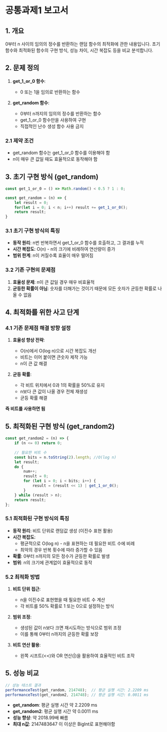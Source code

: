 # 공통과제1 보고서

## 1. 개요

0부터 n 사이의 임의의 정수를 반환하는 랜덤 함수의 최적화에 관한 내용입니다. 초기 함수와 최적화된 함수의 구현 방식, 성능 차이, 시간 복잡도 등을 비교 분석합니다.

## 2. 문제 정의

1. **get_1_or_0 함수**:
    - 0 또는 1을 임의로 반환하는 함수

2. **get_random 함수**:
    - 0부터 n까지의 임의의 정수를 반환하는 함수
    - get_1_or_0 함수만을 사용하여 구현
    - 직접적인 난수 생성 함수 사용 금지

### 2.1 제약 조건

- get_random 함수는 get_1_or_0 함수를 이용해야 함
- n이 매우 큰 값일 때도 효율적으로 동작해야 함


## 3. 초기 구현 방식 (get_random)

```javascript
const get_1_or_0 = () => Math.random() < 0.5 ? 1 : 0;

const get_random = (n) => {
    let result = 0;
    for(let i = 0; i < n; i++) result += get_1_or_0();
    return result;
}
```

### 3.1 초기 구현 방식의 특징

- **동작 원리**: n번 반복하면서 get_1_or_0 함수를 호출하고, 그 결과를 누적
- **시간 복잡도**: O(n) - n의 크기에 비례하여 연산량이 증가
- **범위 한계**: n이 커질수록 효율이 매우 떨어짐

### 3.2 기존 구현의 문제점

1. **효율성 문제**: n이 큰 값일 경우 매우 비효율적
2. **균등한 확률이 아님**: 숫자를 더해가는 것이기 때문에 모든 숫자가 균등한 확률로 나올 수 없음


## 4. 최적화를 위한 사고 단계
### 4.1 기존 문제점 해결 방향 설정  

1. **효율성 향상 전략**:
    - O(n)에서 O(log n)으로 시간 복잡도 개선
    - 비트는 이어 붙이면 큰숫자 제작 가능
    - n이 큰 값 해결 

2. **균등 확률**:
    - 각 비트 위치에서 0과 1의 확률을 50%로 유지
    - n보다 큰 값이 나올 경우 전체 재생성
    - 균등 확률 해결

**즉 비트를 사용하면 됨**


## 5. 최적화된 구현 방식 (get_random2)

```javascript
const get_random2 = (n) => {
    if (n <= 0) return 0;
    
    // 필요한 비트 수 
    const bits = n.toString(2).length; //O(log n)
    let result;
    do {
        num++;
        result = 0;
        for (let i = 0; i < bits; i++) {
            result = (result << 1) | get_1_or_0();
        }
    } while (result > n); 
    return result;
};
```

### 5.1 최적화된 구현 방식의 특징

- **동작 원리**: 비트 단위로 랜덤값 생성 (이진수 표현 활용)
- **시간 복잡도**: 
  - 평균적으로 O(log n) - n을 표현하는 데 필요한 비트 수에 비례
  - 최악의 경우 반복 횟수에 따라 증가할 수 있음
- **확률**: 0부터 n까지의 모든 정수가 균등한 확률로 발생
- **범위**: n의 크기에 관계없이 효율적으로 동작

### 5.2 최적화 방법

1. **비트 단위 접근**:
   - n을 이진수로 표현했을 때 필요한 비트 수 계산
   - 각 비트를 50% 확률로 1 또는 0으로 설정하는 방식

2. **범위 조정**:
   - 생성된 값이 n보다 크면 재시도하는 방식으로 범위 조정
   - 이를 통해 0부터 n까지의 균등한 확률 보장

3. **비트 연산 활용**:
   - 왼쪽 시프트(<<)와 OR 연산(|)을 활용하여 효율적인 비트 조작

## 5. 성능 비교

```javascript
// 성능 테스트 결과
performanceTest(get_random, 214748);  // 평균 실행 시간: 2.2209 ms
performanceTest(get_random2, 214748); // 평균 실행 시간: 0.0011 ms
```

- **get_random**: 평균 실행 시간 약 2.2209 ms
- **get_random2**: 평균 실행 시간 약 0.0011 ms
- **성능 향상**: 약 2018.99배 빠름
- **최대 n값**: 2147483647 이 이상은 BigInt로 표현해야함




